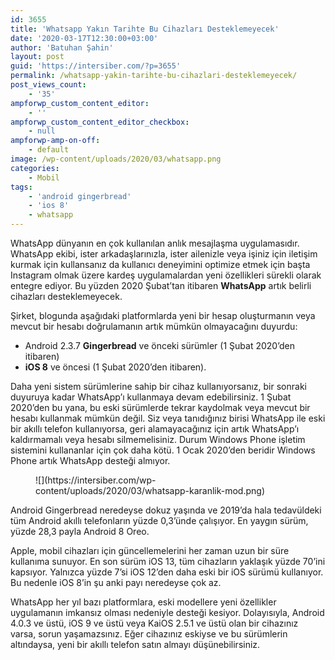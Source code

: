 ```yaml
---
id: 3655
title: 'Whatsapp Yakın Tarihte Bu Cihazları Desteklemeyecek'
date: '2020-03-17T12:30:00+03:00'
author: 'Batuhan Şahin'
layout: post
guid: 'https://intersiber.com/?p=3655'
permalink: /whatsapp-yakin-tarihte-bu-cihazlari-desteklemeyecek/
post_views_count:
    - '35'
ampforwp_custom_content_editor:
    - ''
ampforwp_custom_content_editor_checkbox:
    - null
ampforwp-amp-on-off:
    - default
image: /wp-content/uploads/2020/03/whatsapp.png
categories:
    - Mobil
tags:
    - 'android gingerbread'
    - 'ios 8'
    - whatsapp
---
```


WhatsApp dünyanın en çok kullanılan anlık mesajlaşma uygulamasıdır. WhatsApp ekibi, ister arkadaşlarınızla, ister ailenizle veya işiniz için iletişim kurmak için kullansanız da kullanıcı deneyimini optimize etmek için başta Instagram olmak üzere kardeş uygulamalardan yeni özellikleri sürekli olarak entegre ediyor. Bu yüzden 2020 Şubat’tan itibaren **WhatsApp** artık belirli cihazları desteklemeyecek.

Şirket, blogunda aşağıdaki platformlarda yeni bir hesap oluşturmanın veya mevcut bir hesabı doğrulamanın artık mümkün olmayacağını duyurdu:

- Android 2.3.7 **Gingerbread** ve önceki sürümler (1 Şubat 2020’den itibaren)
- **iOS 8** ve öncesi (1 Şubat 2020’den itibaren).

Daha yeni sistem sürümlerine sahip bir cihaz kullanıyorsanız, bir sonraki duyuruya kadar WhatsApp’ı kullanmaya devam edebilirsiniz. 1 Şubat 2020’den bu yana, bu eski sürümlerde tekrar kaydolmak veya mevcut bir hesabı kullanmak mümkün değil. Siz veya tanıdığınız birisi WhatsApp ile eski bir akıllı telefon kullanıyorsa, geri alamayacağınız için artık WhatsApp’ı kaldırmamalı veya hesabı silmemelisiniz. Durum Windows Phone işletim sistemini kullananlar için çok daha kötü. 1 Ocak 2020’den beridir Windows Phone artık WhatsApp desteği almıyor.

<figure class="wp-block-image size-full">![](https://intersiber.com/wp-content/uploads/2020/03/whatsapp-karanlik-mod.png)</figure>Android Gingerbread neredeyse dokuz yaşında ve 2019’da hala tedavüldeki tüm Android akıllı telefonların yüzde 0,3’ünde çalışıyor. En yaygın sürüm, yüzde 28,3 payla Android 8 Oreo.

Apple, mobil cihazları için güncellemelerini her zaman uzun bir süre kullanıma sunuyor. En son sürüm iOS 13, tüm cihazların yaklaşık yüzde 70’ini kapsıyor. Yalnızca yüzde 7’si iOS 12’den daha eski bir iOS sürümü kullanıyor. Bu nedenle iOS 8’in şu anki payı neredeyse çok az.

WhatsApp her yıl bazı platformlara, eski modellere yeni özellikler uygulamanın imkansız olması nedeniyle desteği kesiyor. Dolayısıyla, Android 4.0.3 ve üstü, iOS 9 ve üstü veya KaiOS 2.5.1 ve üstü olan bir cihazınız varsa, sorun yaşamazsınız. Eğer cihazınız eskiyse ve bu sürümlerin altındaysa, yeni bir akıllı telefon satın almayı düşünebilirsiniz.